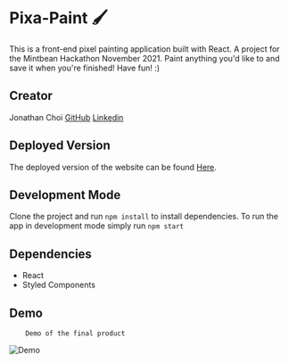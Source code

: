 # Pixa-Paint 🖌️

This is a front-end pixel painting application built with React. A project for the Mintbean Hackathon November 2021. 
Paint anything you'd like to and save it when you're finished! Have fun! :)

## Creator

Jonathan Choi [GitHub](https://github.com/jon-choi) [Linkedin](https://www.linkedin.com/in/jonathan-choi-0502/)



## Deployed Version

The deployed version of the website can be found [Here](https://mintbean-pixapaint.netlify.app).

## Development Mode

Clone the project and run `npm install` to install dependencies.
To run the app in development mode simply run `npm start`

## Dependencies

- React
- Styled Components

## Demo

        Demo of the final product
![Demo](https://github.com/jon-choi/hack-a-paint/blob/master/docs/final-paint.gif?raw=true)
